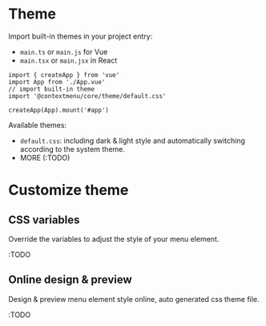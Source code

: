 # Theme

Import built-in themes in your project entry:
  - `main.ts` or `main.js` for Vue
  - `main.tsx` or `main.jsx` in React
```js{4}
import { createApp } from 'vue'
import App from './App.vue'
// import built-in theme
import '@contextmenu/core/theme/default.css'

createApp(App).mount('#app')
```

Available themes:
- `default.css`: including dark & light style and automatically switching according to the system theme.
- MORE (:TODO)

# Customize theme

## CSS variables
Override the variables to adjust the style of your menu element.

:TODO

## Online design & preview
Design & preview menu element style online, auto generated css theme file.

:TODO
